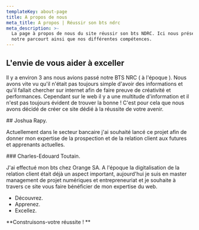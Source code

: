 ```yaml
---
templateKey: about-page
title: A propos de nous
meta_title: A propos | Réussir son bts ndrc
meta_description: >-
  La page à propos de nous du site réussir son bts NDRC. Ici nous présentons
  notre parcourt ainsi que nos différentes compétences.
---
```

## L'envie de vous aider à exceller

Il y a environ 3 ans nous avions passé notre BTS NRC ( à l'époque ). Nous avons vite vu qu'il n'était pas toujours simple d'avoir des informations et qu'il fallait chercher sur internet afin de faire preuve de créativité et performances. Cependant sur le web il y a une multitude d'information et il n'est pas toujours évident de trouver la bonne ! C'est pour cela que nous avons décidé de créer ce site dédié à la réussite de votre avenir.

\## Joshua Rapy. 

Actuellement dans le secteur bancaire j'ai souhaité lancé ce projet afin de donner mon expertise de la prospection et de la relation client aux futures et apprenants actuelles. 

\### Charles-Edouard Toutain.

J'ai effectué mon bts chez Orange SA. A l'époque la digitalisation de la relation client était déjà un aspect important, aujourd'hui je suis en master management de projet numériques et entrepreneuriat et je souhaite à travers ce site vous faire bénéficier de mon expertise du web.

* Découvrez. 
* Apprenez.
* Excellez.

**Construisons-votre réussite ! **
